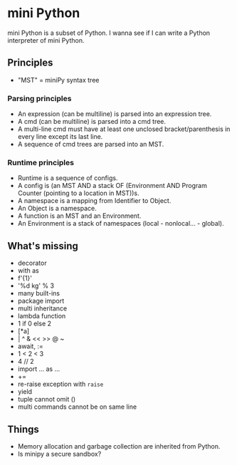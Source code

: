# mini Python
mini Python is a subset of Python. I wanna see if I can write a Python interpreter of mini Python.  

## Principles
- "MST" = miniPy syntax tree

### Parsing principles
- An expression (can be multiline) is parsed into an expression tree.  
- A cmd (can be multiline) is parsed into a cmd tree.  
- A multi-line cmd must have at least one unclosed bracket/parenthesis in every line except its last line.  
- A sequence of cmd trees are parsed into an MST.  

### Runtime principles
- Runtime is a sequence of configs. 
- A config is (an MST AND a stack OF (Environment AND Program Counter (pointing to a location in MST))s.  
- A namespace is a mapping from Identifier to Object. 
- An Object is a namespace.  
- A function is an MST and an Environment.  
- An Environment is a stack of namespaces (local - nonlocal... - global). 

## What's missing
- decorator
- with as
- f'{1}'
- '%d kg' % 3
- many built-ins
- package import
- multi inheritance
- lambda function
- 1 if 0 else 2
- [*a]
- | ^ & << >> @ ~
- await, :=
- 1 < 2 < 3
- 4 // 2
- import ... as ...
- +=
- re-raise exception with `raise`
- yield
- tuple cannot omit ()
- multi commands cannot be on same line

## Things
- Memory allocation and garbage collection are inherited from Python. 
- Is minipy a secure sandbox? 
